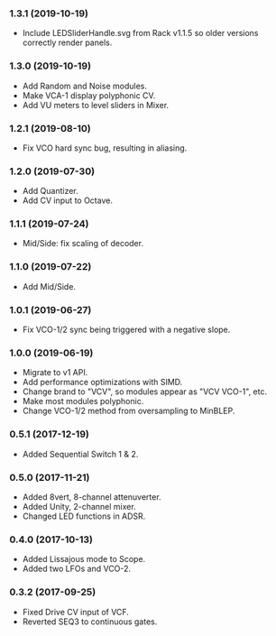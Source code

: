 ### 1.3.1 (2019-10-19)
- Include LEDSliderHandle.svg from Rack v1.1.5 so older versions correctly render panels.

### 1.3.0 (2019-10-19)
- Add Random and Noise modules.
- Make VCA-1 display polyphonic CV.
- Add VU meters to level sliders in Mixer.

### 1.2.1 (2019-08-10)
- Fix VCO hard sync bug, resulting in aliasing.

### 1.2.0 (2019-07-30)
- Add Quantizer.
- Add CV input to Octave.

### 1.1.1 (2019-07-24)
- Mid/Side: fix scaling of decoder.

### 1.1.0 (2019-07-22)
- Add Mid/Side.

### 1.0.1 (2019-06-27)
- Fix VCO-1/2 sync being triggered with a negative slope.

### 1.0.0 (2019-06-19)
- Migrate to v1 API.
- Add performance optimizations with SIMD.
- Change brand to "VCV", so modules appear as "VCV VCO-1", etc.
- Make most modules polyphonic.
- Change VCO-1/2 method from oversampling to MinBLEP.

### 0.5.1 (2017-12-19)
- Added Sequential Switch 1 & 2.

### 0.5.0 (2017-11-21)
- Added 8vert, 8-channel attenuverter.
- Added Unity, 2-channel mixer.
- Changed LED functions in ADSR.

### 0.4.0 (2017-10-13)
- Added Lissajous mode to Scope.
- Added two LFOs and VCO-2.

### 0.3.2 (2017-09-25)
- Fixed Drive CV input of VCF.
- Reverted SEQ3 to continuous gates.

